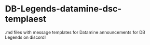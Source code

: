 # DB-Legends-datamine-dsc-templaest
.md files with message templates for Datamine announcements for DB Legends on discord!
